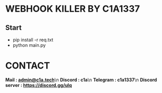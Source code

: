 # WEBHOOK KILLER BY C1A1337

## Start 

- pip install -r req.txt
- python main.py

# CONTACT

**Mail : admin@c1a.tech**\n
**Discord : c1a**\n
**Telegram : c1a1337**\n
**Discord server : https://discord.gg/ulq**

